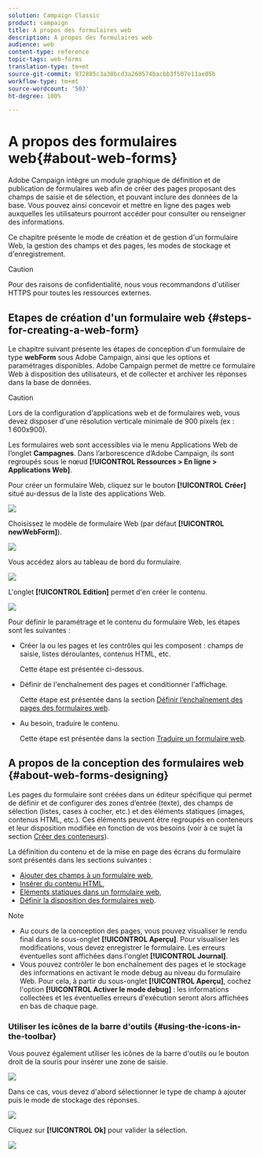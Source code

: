 ```yaml
---
solution: Campaign Classic
product: campaign
title: A propos des formulaires web
description: A propos des formulaires web
audience: web
content-type: reference
topic-tags: web-forms
translation-type: tm+mt
source-git-commit: 972885c3a38bcd3a260574bacbb3f507e11ae05b
workflow-type: tm+mt
source-wordcount: '503'
ht-degree: 100%

---
```



# A propos des formulaires web{#about-web-forms}

Adobe Campaign intègre un module graphique de définition et de publication de formulaires web afin de créer des pages proposant des champs de saisie et de sélection, et pouvant inclure des données de la base. Vous pouvez ainsi concevoir et mettre en ligne des pages web auxquelles les utilisateurs pourront accéder pour consulter ou renseigner des informations.

Ce chapitre présente le mode de création et de gestion d&#39;un formulaire Web, la gestion des champs et des pages, les modes de stockage et d&#39;enregistrement.

>[!CAUTION]
>
>Pour des raisons de confidentialité, nous vous recommandons d&#39;utiliser HTTPS pour toutes les ressources externes.

## Etapes de création d&#39;un formulaire web {#steps-for-creating-a-web-form}

Le chapitre suivant présente les étapes de conception d&#39;un formulaire de type **webForm** sous Adobe Campaign, ainsi que les options et paramétrages disponibles. Adobe Campaign permet de mettre ce formulaire Web à disposition des utilisateurs, et de collecter et archiver les réponses dans la base de données.

>[!CAUTION]
>
>Lors de la configuration d&#39;applications web et de formulaires web, vous devez disposer d&#39;une résolution verticale minimale de 900 pixels (ex : 1 600x900).

Les formulaires web sont accessibles via le menu Applications Web de l’onglet **Campagnes**. Dans l’arborescence d’Adobe Campaign, ils sont regroupés sous le nœud **[!UICONTROL Ressources > En ligne > Applications Web]**.

Pour créer un formulaire Web, cliquez sur le bouton **[!UICONTROL Créer]** situé au-dessus de la liste des applications Web.

![](assets/webapp_create_new.png)

Choisissez le modèle de formulaire Web (par défaut **[!UICONTROL newWebForm]**).

![](assets/s_ncs_admin_survey_select_template.png)

Vous accédez alors au tableau de bord du formulaire.

![](assets/webapp_empty_dashboard.png)

L&#39;onglet **[!UICONTROL Edition]** permet d&#39;en créer le contenu.

![](assets/webapp_edit_tab.png)

Pour définir le paramétrage et le contenu du formulaire Web, les étapes sont les suivantes :

* Créer la ou les pages et les contrôles qui les composent : champs de saisie, listes déroulantes, contenus HTML, etc.

   Cette étape est présentée ci-dessous.

* Définir de l&#39;enchaînement des pages et conditionner l&#39;affichage.

   Cette étape est présentée dans la section [Définir l’enchaînement des pages des formulaires web](../../web/using/defining-web-forms-page-sequencing.md).

* Au besoin, traduire le contenu.

   Cette étape est présentée dans la section [Traduire un formulaire web](../../web/using/translating-a-web-form.md).

## A propos de la conception des formulaires web {#about-web-forms-designing}

Les pages du formulaire sont créées dans un éditeur spécifique qui permet de définir et de configurer des zones d’entrée (texte), des champs de sélection (listes, cases à cocher, etc.) et des éléments statiques (images, contenus HTML, etc.). Ces éléments peuvent être regroupés en conteneurs et leur disposition modifiée en fonction de vos besoins (voir à ce sujet la section [Créer des conteneurs](../../web/using/defining-web-forms-layout.md#creating-containers)).

La définition du contenu et de la mise en page des écrans du formulaire sont présentés dans les sections suivantes :

* [Ajouter des champs à un formulaire web](../../web/using/adding-fields-to-a-web-form.md),
* [Insérer du contenu HTML](../../web/using/static-elements-in-a-web-form.md#inserting-html-content),
* [Eléments statiques dans un formulaire web](../../web/using/static-elements-in-a-web-form.md),
* [Définir la disposition des formulaires web](../../web/using/defining-web-forms-layout.md).

>[!NOTE]
>
>* Au cours de la conception des pages, vous pouvez visualiser le rendu final dans le sous-onglet **[!UICONTROL Aperçu]**. Pour visualiser les modifications, vous devez enregistrer le formulaire. Les erreurs éventuelles sont affichées dans l&#39;onglet **[!UICONTROL Journal]**.
>* Vous pouvez contrôler le bon enchaînement des pages et le stockage des informations en activant le mode debug au niveau du formulaire Web. Pour cela, à partir du sous-onglet **[!UICONTROL Aperçu]**, cochez l&#39;option **[!UICONTROL Activer le mode debug]** : les informations collectées et les éventuelles erreurs d&#39;exécution seront alors affichées en bas de chaque page.

>



### Utiliser les icônes de la barre d&#39;outils {#using-the-icons-in-the-toolbar}

Vous pouvez également utiliser les icônes de la barre d&#39;outils ou le bouton droit de la souris pour insérer une zone de saisie.

![](assets/s_ncs_admin_webform_add_selection.png)

Dans ce cas, vous devez d&#39;abord sélectionner le type de champ à ajouter puis le mode de stockage des réponses.

![](assets/s_ncs_admin_webform_select_storage.png)

Cliquez sur **[!UICONTROL Ok]** pour valider la sélection.

![](assets/s_ncs_admin_webform_confirm_storage.png)

